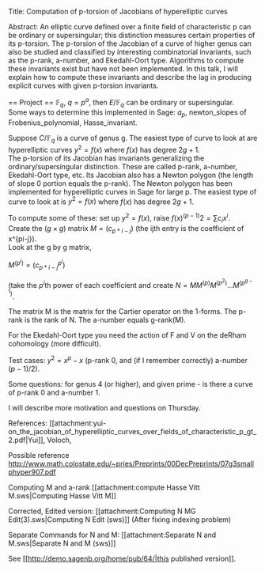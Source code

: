 Title: Computation of p-torsion of Jacobians of hyperelliptic curves

Abstract: An elliptic curve defined over a finite field of characteristic p can be ordinary or supersingular; this distinction measures certain properties of its p-torsion.  The p-torsion of the Jacobian of a curve of higher genus can also be studied and classified by interesting combinatorial invariants, such as the p-rank, a-number, and Ekedahl-Oort type.  Algorithms to compute these invariants exist but have not been implemented.  In this talk, I will explain how to compute these invariants and describe the lag in producing explicit curves with given p-torsion invariants.


== Project ==
$\mathbb{F}_q$, $q = p^a$, then $E/\mathbb{F}_q$ can be ordinary or supersingular.  
Some ways to determine this implemented in Sage: $a_p$, newton_slopes of Frobenius_polynomial, Hasse_invariant.

Suppose $C/\mathbb{F}_q$ is a curve of genus g.  The easiest type of curve to look at are hyperelliptic curves 
$y^2=f(x)$ where $f(x)$ has degree $2g+1$.  
The p-torsion of its Jacobian has invariants generalizing the ordinary/supersingular distinction.  These are called p-rank, a-number, Ekedahl-Oort type, etc.  Its Jacobian also has a Newton polygon (the length of slope 0 portion equals the p-rank).  The Newton polygon has been implemented for hyperelliptic curves in Sage for large p.  The easiest type of curve to look at is $y^2 = f(x)$ where $f(x)$ has degree $2g+1$. 

To compute some of these: 
set up $y^2 = f(x)$, raise $f(x)^{(p-1)}{2} = \sum c_i x^i$.  
Create the $(g\times g)$ matrix $M = (c_{p*i-j})$ (the ijth entry is the coefficient of x^{pi-j}).  
Look at the g by g matrix, 

$M^{(p^i)} = (c_{p*i-j}^{p^i})$ 

(take the $p^i$th power of each coefficient and create $N = M M^{(p)} M^{(p^2)} ... M^{(p^{g-1})}$.

The matrix M is the matrix for the Cartier operator on the 1-forms.
The p-rank is the rank of N.
The a-number equals g-rank(M).

For the Ekedahl-Oort type you need the action of F and V on the deRham cohomology (more difficult).

Test cases: $y^2=x^p-x$ (p-rank 0, and (if I remember correctly) a-number $(p-1)/2$).

Some questions: for genus 4 (or higher), and given prime - is there a curve of p-rank 0 and a-number 1.

I will describe more motivation and questions on Thursday.

References: [[attachment:yui-on_the_jacobian_of_hyperelliptic_curves_over_fields_of_characteristic_p_gt_2.pdf|Yui]], Voloch, 

Possible reference http://www.math.colostate.edu/~pries/Preprints/00DecPreprints/07g3smallphyper907.pdf



Computing M and a-rank [[attachment:compute Hasse Vitt M.sws|Computing Hasse Vitt M]]



Corrected, Edited version: [[attachment:Computing N MG Edit(3).sws|Computing N Edit (sws)]] (After fixing indexing problem)

Separate Commands for N and M: [[attachment:Separate N and M.sws|Separate N and M (sws)]]

See [[http://demo.sagenb.org/home/pub/64/|this published version]].
